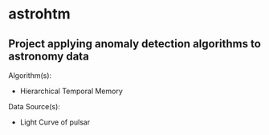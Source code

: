 # astrohtm

## Project applying anomaly detection algorithms to astronomy data

Algorithm(s):
* Hierarchical Temporal Memory

Data Source(s):
* Light Curve of pulsar
